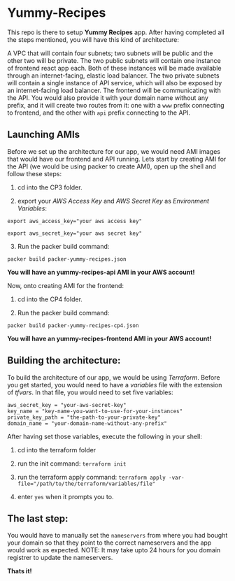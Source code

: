 # Yummy-Recipes

This repo is there to setup **Yummy Recipes** app. After having completed all the steps mentioned, you will have this kind of architecture:

A VPC that will contain four subnets; two subnets will be public and the other two will be private. The two public subnets will contain one instance of frontend react app each. Both of these instances will be made available through an internet-facing, elastic load balancer. The two private subnets will contain a single instance of API service, which will also be exposed by an internet-facing load balancer. The frontend will be communicating with the API. You would also provide it with your domain name without any prefix, and it will create two routes from it: one with a `www` prefix connecting to frontend, and the other with `api` prefix connecting to the API.

## Launching AMIs

Before we set up the architecture for our app, we would need AMI images that would have our frontend and API running. Lets start by creating AMI for the API (we would be using packer to create AMI), open up the shell and follow these steps:

1. cd into the CP3 folder.

2. export your *AWS Access Key* and *AWS Secret Key* as *Environment Variables*:

`export aws_access_key="your aws access key"`

`export aws_secret_key="your aws secret key"`

3. Run the packer build command:

`packer build packer-yummy-recipes.json`

**You will have an yummy-recipes-api AMI in your AWS account!**

Now, onto creating AMI for the frontend:

1. cd into the CP4 folder.

2. Run the packer build command:

`packer build packer-yummy-recipes-cp4.json`

**You will have an yummy-recipes-frontend AMI in your AWS account!**

## Building the architecture:

To build the architecture of our app, we would be using *Terraform*. Before you get started, you would need to have a *variables* file with the extension of *tfvars*. In that file, you would need to set five variables:
```aws_access_key = "your-aws-access-key"
aws_secret_key = "your-aws-secret-key"
key_name = "key-name-you-want-to-use-for-your-instances"
private_key_path = "the-path-to-your-private-key"
domain_name = "your-domain-name-without-any-prefix"
```

After having set those variables, execute the following in your shell:

1. cd into the terraform folder

2. run the init command:
`terraform init`

3. run the terraform apply command:
`terraform apply -var-file="/path/to/the/terraform/variables/file"`

4. enter `yes` when it prompts you to.

## The last step:

You would have to manually set the `nameservers` from where you had bought your domain so that they point to the correct nameservers and the app would work as expected.
NOTE: It may take upto 24 hours for you domain registrer to update the nameservers.

**Thats it!**

